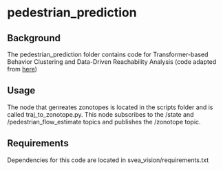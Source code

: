 # pedestrian_prediction

## Background

The pedestrian_prediction folder contains code for Transformer-based Behavior Clustering and Data-Driven Reachability Analysis (code adapted from [here](https://github.com/kfragkedaki/Pedestrian_Project))

## Usage

The node that genreates zonotopes is located in the scripts folder and is called traj_to_zonotope.py. This node subscribes to the /state and /pedestrian_flow_estimate topics and publishes the /zonotope topic.

## Requirements

Dependencies for this code are located in svea_vision/requirements.txt
